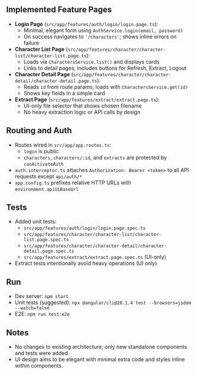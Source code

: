 ## Implemented Feature Pages

- **Login Page** (`src/app/features/auth/login/login.page.ts`):
  - Minimal, elegant form using `AuthService.login(email, password)`
  - On success navigates to `'/characters'`; shows inline errors on failure
- **Character List Page** (`src/app/features/character/character-list/character-list.page.ts`):
  - Loads via `CharactersService.list()` and displays cards
  - Links to detail pages; includes buttons for Refresh, Extract, Logout
- **Character Detail Page** (`src/app/features/character/character-detail/character-detail.page.ts`):
  - Reads `id` from route params; loads with `CharactersService.get(id)`
  - Shows key fields in a simple card
- **Extract Page** (`src/app/features/extract/extract.page.ts`):
  - UI-only file selector that shows chosen filename
  - No heavy extraction logic or API calls by design

## Routing and Auth
- Routes wired in `src/app/app.routes.ts`:
  - `login` is public
  - `characters`, `characters/:id`, and `extracts` are protected by `canActivateAuth`
- `auth.interceptor.ts` attaches `Authorization: Bearer <token>` to all API requests except `api/auth/*`
- `app.config.ts` prefixes relative HTTP URLs with `environment.apiUiBaseUrl`

## Tests
- Added unit tests:
  - `src/app/features/auth/login/login.page.spec.ts`
  - `src/app/features/character/character-list/character-list.page.spec.ts`
  - `src/app/features/character/character-detail/character-detail.page.spec.ts`
  - `src/app/features/extract/extract.page.spec.ts` (UI-only)
- Extract tests intentionally avoid heavy operations (UI only)

## Run
- Dev server: `npm start`
- Unit tests (suggested): `npx @angular/cli@20.1.4 test --browsers=jsdom --watch=false`
- E2E: `npm run test:e2e`

## Notes
- No changes to existing architecture; only new standalone components and tests were added.
- UI design aims to be elegant with minimal extra code and styles inline within components.